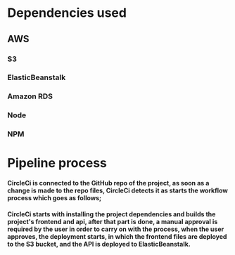 # Dependencies used
## AWS
### S3
### ElasticBeanstalk
### Amazon RDS
### Node
### NPM


# Pipeline process

#### CircleCi is connected to the GitHub repo of the project, as soon as a change is made to the repo files, CircleCi detects it as starts the workflow process which goes as follows;
#### CircleCi starts with installing the project dependencies and builds the project's frontend and api, after that part is done, a manual approval is required by the user in order to carry on with the process, when the user approves, the deployment starts, in which the frontend files are deployed to the S3 bucket, and the API is deployed to ElasticBeanstalk.